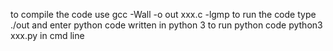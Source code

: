to compile the code use gcc -Wall -o out xxx.c -lgmp
to run the code type ./out and enter
python code written in python 3
to run python code python3 xxx.py in cmd line
